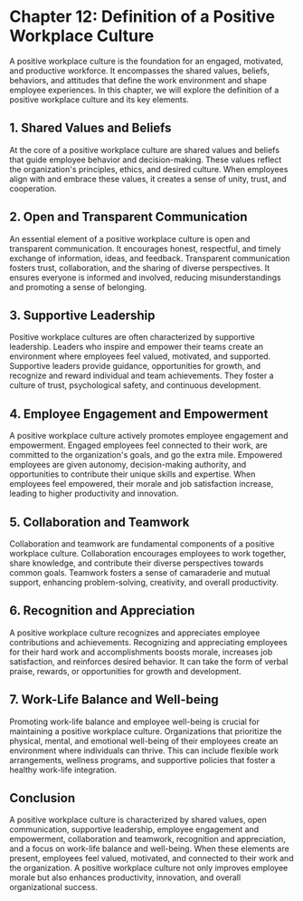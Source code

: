 Chapter 12: Definition of a Positive Workplace Culture
======================================================

A positive workplace culture is the foundation for an engaged, motivated, and productive workforce. It encompasses the shared values, beliefs, behaviors, and attitudes that define the work environment and shape employee experiences. In this chapter, we will explore the definition of a positive workplace culture and its key elements.

**1. Shared Values and Beliefs**
--------------------------------

At the core of a positive workplace culture are shared values and beliefs that guide employee behavior and decision-making. These values reflect the organization's principles, ethics, and desired culture. When employees align with and embrace these values, it creates a sense of unity, trust, and cooperation.

**2. Open and Transparent Communication**
-----------------------------------------

An essential element of a positive workplace culture is open and transparent communication. It encourages honest, respectful, and timely exchange of information, ideas, and feedback. Transparent communication fosters trust, collaboration, and the sharing of diverse perspectives. It ensures everyone is informed and involved, reducing misunderstandings and promoting a sense of belonging.

**3. Supportive Leadership**
----------------------------

Positive workplace cultures are often characterized by supportive leadership. Leaders who inspire and empower their teams create an environment where employees feel valued, motivated, and supported. Supportive leaders provide guidance, opportunities for growth, and recognize and reward individual and team achievements. They foster a culture of trust, psychological safety, and continuous development.

**4. Employee Engagement and Empowerment**
------------------------------------------

A positive workplace culture actively promotes employee engagement and empowerment. Engaged employees feel connected to their work, are committed to the organization's goals, and go the extra mile. Empowered employees are given autonomy, decision-making authority, and opportunities to contribute their unique skills and expertise. When employees feel empowered, their morale and job satisfaction increase, leading to higher productivity and innovation.

**5. Collaboration and Teamwork**
---------------------------------

Collaboration and teamwork are fundamental components of a positive workplace culture. Collaboration encourages employees to work together, share knowledge, and contribute their diverse perspectives towards common goals. Teamwork fosters a sense of camaraderie and mutual support, enhancing problem-solving, creativity, and overall productivity.

**6. Recognition and Appreciation**
-----------------------------------

A positive workplace culture recognizes and appreciates employee contributions and achievements. Recognizing and appreciating employees for their hard work and accomplishments boosts morale, increases job satisfaction, and reinforces desired behavior. It can take the form of verbal praise, rewards, or opportunities for growth and development.

**7. Work-Life Balance and Well-being**
---------------------------------------

Promoting work-life balance and employee well-being is crucial for maintaining a positive workplace culture. Organizations that prioritize the physical, mental, and emotional well-being of their employees create an environment where individuals can thrive. This can include flexible work arrangements, wellness programs, and supportive policies that foster a healthy work-life integration.

**Conclusion**
--------------

A positive workplace culture is characterized by shared values, open communication, supportive leadership, employee engagement and empowerment, collaboration and teamwork, recognition and appreciation, and a focus on work-life balance and well-being. When these elements are present, employees feel valued, motivated, and connected to their work and the organization. A positive workplace culture not only improves employee morale but also enhances productivity, innovation, and overall organizational success.
